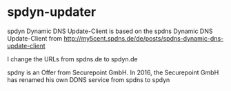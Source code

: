 # spdyn-updater
spdyn Dynamic DNS Update-Client is based on the spdns Dynamic DNS Update-Client from http://my5cent.spdns.de/de/posts/spdns-dynamic-dns-update-client

I change the URLs from spdns.de to spdyn.de

spdny is an Offer from Securepoint GmbH. In 2016, the Securepoint GmbH has renamed his own DDNS service from spdns to spdyn

